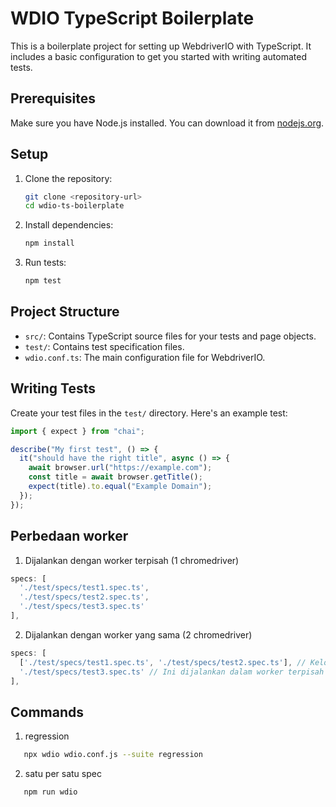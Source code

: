# WDIO TypeScript Boilerplate

This is a boilerplate project for setting up WebdriverIO with TypeScript. It includes a basic configuration to get you started with writing automated tests.

## Prerequisites

Make sure you have Node.js installed. You can download it from [nodejs.org](https://nodejs.org/).

## Setup

1. Clone the repository:

   ```bash
   git clone <repository-url>
   cd wdio-ts-boilerplate
   ```

2. Install dependencies:

   ```bash
   npm install
   ```

3. Run tests:

   ```bash
   npm test
   ```

## Project Structure

- `src/`: Contains TypeScript source files for your tests and page objects.
- `test/`: Contains test specification files.
- `wdio.conf.ts`: The main configuration file for WebdriverIO.

## Writing Tests

Create your test files in the `test/` directory. Here's an example test:

```typescript
import { expect } from "chai";

describe("My first test", () => {
  it("should have the right title", async () => {
    await browser.url("https://example.com");
    const title = await browser.getTitle();
    expect(title).to.equal("Example Domain");
  });
});
```

## Perbedaan worker

1. Dijalankan dengan worker terpisah (1 chromedriver)

```typescript
specs: [
  './test/specs/test1.spec.ts',
  './test/specs/test2.spec.ts',
  './test/specs/test3.spec.ts'
],
```

2. Dijalankan dengan worker yang sama (2 chromedriver)

```typescript
specs: [
  ['./test/specs/test1.spec.ts', './test/specs/test2.spec.ts'], // Kelompok ini dijalankan dalam worker yang sama
  './test/specs/test3.spec.ts' // Ini dijalankan dalam worker terpisah
],

```

## Commands

1. regression

```bash
   npx wdio wdio.conf.js --suite regression
```

2. satu per satu spec

```bash
   npm run wdio
```
